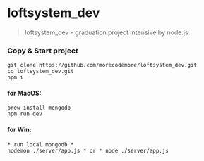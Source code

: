 # loftsystem_dev
>loftsystem_dev - graduation project intensive by node.js

### Copy & Start project

```shell
git clone https://github.com/morecodemore/loftsystem_dev.git
cd loftsystem_dev.git
npm i
```

#### for MacOS:
```shell
brew install mongodb
npm run dev
```

#### for Win:
```shell
* run local mongodb *
nodemon ./server/app.js * or * node ./server/app.js
```
